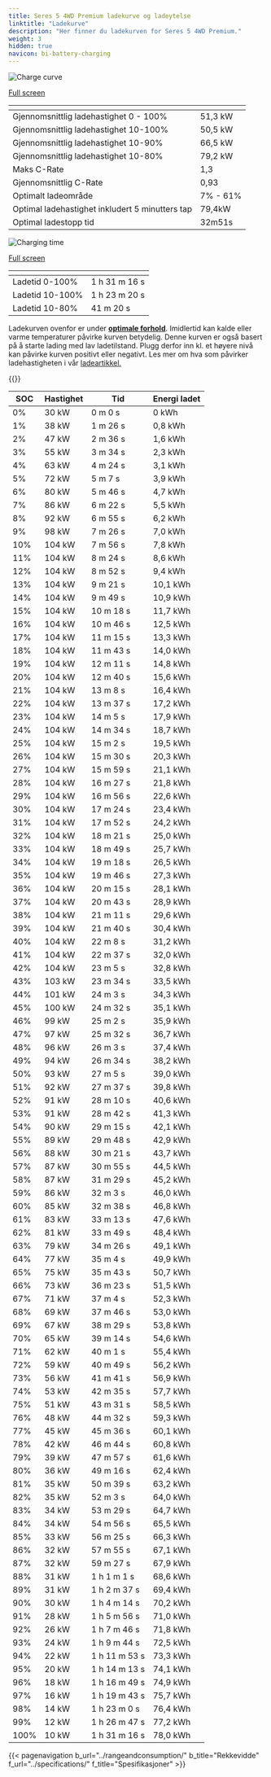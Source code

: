 ```yaml
---
title: Seres 5 4WD Premium ladekurve og ladeytelse
linktitle: "Ladekurve"
description: "Her finner du ladekurven for Seres 5 4WD Premium."
weight: 3
hidden: true
navicon: bi-battery-charging
---
```

<!-- markdownlint-disable MD033 -->
<!-- markdownlint-disable MD010 -->
<img src="/images/models/seres/5/5_4wd_premium/chargingcurve.svg" alt="Charge curve" class="img-fluid">

[Full screen](/images/models/seres/5/5_4wd_premium/chargingcurve.svg)


<div class="table-responsive">
<table class="table table-striped border">
	<thead>
		<tr>
			<th>
			</th>
			<th>
			</th>
		</tr>
	</thead>
	<tbody>
		<tr>
			<td>
				Gjennomsnittlig ladehastighet 0 - 100%
			</td>
			<td>
				51,3 kW
			</td>
		</tr>
		<tr>
			<td>
				Gjennomsnittlig ladehastighet 10-100%
			</td>
			<td>
				50,5 kW
			</td>
		</tr>
		<tr>
			<td>
				Gjennomsnittlig ladehastighet 10-90%
			</td>
			<td>
				66,5 kW
			</td>
		</tr>
		<tr>
			<td>
				Gjennomsnittlig ladehastighet 10-80%
			</td>
			<td>
				79,2 kW
			</td>
		</tr>
		<tr>
			<td>
				Maks C-Rate
			</td>
			<td>
				1,3
			</td>
		</tr>
		<tr>
			<td>
				Gjennomsnittlig C-Rate
			</td>
			<td>
				0,93
			</td>
		</tr>
		<tr>
			<td>
				Optimalt ladeområde
			</td>
			<td>
				7% - 61%
			</td>
		</tr>
		<tr>
			<td>
				Optimal ladehastighet inkludert 5 minutters tap
			</td>
			<td>
				79,4kW
			</td>
		</tr>
		<tr>
			<td>
				Optimal ladestopp tid
			</td>
			<td>
				32m51s
			</td>
		</tr>
	</tbody>
</table>
</div>
<img src="/images/models/seres/5/5_4wd_premium/chargingtime.svg" alt="Charging time" class="img-fluid">

[Full screen](/images/models/seres/5/5_4wd_premium/chargingtime.svg)
<div class="table-responsive">
<table class="table table-striped border">
	<thead>
		<tr>
			<th>
			</th>
			<th>
			</th>
		</tr>
	</thead>
	<tbody>
		<tr>
			<td>
				Ladetid 0-100%
			</td>
			<td>
				1 h 31 m 16 s
			</td>
		</tr>
		<tr>
			<td>
				Ladetid 10-100%
			</td>
			<td>
				1 h 23 m 20 s
			</td>
		</tr>
		<tr>
			<td>
				Ladetid 10-80%
			</td>
			<td>
				 41 m 20 s
			</td>
		</tr>
	</tbody>
</table>
</div>


Ladekurven ovenfor er under **[optimale forhold](../../../../../technology/battery/charging/#temperatur)**. Imidlertid kan kalde eller varme temperaturer påvirke kurven betydelig. Denne kurven er også basert på å starte lading med lav ladetilstand. Plugg derfor inn kl. et høyere nivå kan påvirke kurven positivt eller negativt. Les mer om hva som påvirker ladehastigheten i vår [ladeartikkel.](../../../../../technology/battery/charging/)


{{<evkxdisplayaddarticle />}}
<div class="table-responsive">
<table class="table table-striped border">
	<thead>
		<tr>
			<th>
				SOC
			</th>
			<th>
				Hastighet
			</th>
			<th>
				Tid
			</th>
			<th>
				Energi ladet
			</th>
		</tr>
	</thead>
	<tbody>
		<tr>
			<td>
				0%
			</td>
			<td>
				30 kW
			</td>
			<td>
				 0 m 0 s
			</td>
			<td>
				0 kWh
			</td>
		</tr>
		<tr>
			<td>
				1%
			</td>
			<td>
				38 kW
			</td>
			<td>
				 1 m 26 s
			</td>
			<td>
				0,8 kWh
			</td>
		</tr>
		<tr>
			<td>
				2%
			</td>
			<td>
				47 kW
			</td>
			<td>
				 2 m 36 s
			</td>
			<td>
				1,6 kWh
			</td>
		</tr>
		<tr>
			<td>
				3%
			</td>
			<td>
				55 kW
			</td>
			<td>
				 3 m 34 s
			</td>
			<td>
				2,3 kWh
			</td>
		</tr>
		<tr>
			<td>
				4%
			</td>
			<td>
				63 kW
			</td>
			<td>
				 4 m 24 s
			</td>
			<td>
				3,1 kWh
			</td>
		</tr>
		<tr>
			<td>
				5%
			</td>
			<td>
				72 kW
			</td>
			<td>
				 5 m 7 s
			</td>
			<td>
				3,9 kWh
			</td>
		</tr>
		<tr>
			<td>
				6%
			</td>
			<td>
				80 kW
			</td>
			<td>
				 5 m 46 s
			</td>
			<td>
				4,7 kWh
			</td>
		</tr>
		<tr>
			<td>
				7%
			</td>
			<td>
				86 kW
			</td>
			<td>
				 6 m 22 s
			</td>
			<td>
				5,5 kWh
			</td>
		</tr>
		<tr>
			<td>
				8%
			</td>
			<td>
				92 kW
			</td>
			<td>
				 6 m 55 s
			</td>
			<td>
				6,2 kWh
			</td>
		</tr>
		<tr>
			<td>
				9%
			</td>
			<td>
				98 kW
			</td>
			<td>
				 7 m 26 s
			</td>
			<td>
				7,0 kWh
			</td>
		</tr>
		<tr>
			<td>
				10%
			</td>
			<td>
				104 kW
			</td>
			<td>
				 7 m 56 s
			</td>
			<td>
				7,8 kWh
			</td>
		</tr>
		<tr>
			<td>
				11%
			</td>
			<td>
				104 kW
			</td>
			<td>
				 8 m 24 s
			</td>
			<td>
				8,6 kWh
			</td>
		</tr>
		<tr>
			<td>
				12%
			</td>
			<td>
				104 kW
			</td>
			<td>
				 8 m 52 s
			</td>
			<td>
				9,4 kWh
			</td>
		</tr>
		<tr>
			<td>
				13%
			</td>
			<td>
				104 kW
			</td>
			<td>
				 9 m 21 s
			</td>
			<td>
				10,1 kWh
			</td>
		</tr>
		<tr>
			<td>
				14%
			</td>
			<td>
				104 kW
			</td>
			<td>
				 9 m 49 s
			</td>
			<td>
				10,9 kWh
			</td>
		</tr>
		<tr>
			<td>
				15%
			</td>
			<td>
				104 kW
			</td>
			<td>
				 10 m 18 s
			</td>
			<td>
				11,7 kWh
			</td>
		</tr>
		<tr>
			<td>
				16%
			</td>
			<td>
				104 kW
			</td>
			<td>
				 10 m 46 s
			</td>
			<td>
				12,5 kWh
			</td>
		</tr>
		<tr>
			<td>
				17%
			</td>
			<td>
				104 kW
			</td>
			<td>
				 11 m 15 s
			</td>
			<td>
				13,3 kWh
			</td>
		</tr>
		<tr>
			<td>
				18%
			</td>
			<td>
				104 kW
			</td>
			<td>
				 11 m 43 s
			</td>
			<td>
				14,0 kWh
			</td>
		</tr>
		<tr>
			<td>
				19%
			</td>
			<td>
				104 kW
			</td>
			<td>
				 12 m 11 s
			</td>
			<td>
				14,8 kWh
			</td>
		</tr>
		<tr>
			<td>
				20%
			</td>
			<td>
				104 kW
			</td>
			<td>
				 12 m 40 s
			</td>
			<td>
				15,6 kWh
			</td>
		</tr>
		<tr>
			<td>
				21%
			</td>
			<td>
				104 kW
			</td>
			<td>
				 13 m 8 s
			</td>
			<td>
				16,4 kWh
			</td>
		</tr>
		<tr>
			<td>
				22%
			</td>
			<td>
				104 kW
			</td>
			<td>
				 13 m 37 s
			</td>
			<td>
				17,2 kWh
			</td>
		</tr>
		<tr>
			<td>
				23%
			</td>
			<td>
				104 kW
			</td>
			<td>
				 14 m 5 s
			</td>
			<td>
				17,9 kWh
			</td>
		</tr>
		<tr>
			<td>
				24%
			</td>
			<td>
				104 kW
			</td>
			<td>
				 14 m 34 s
			</td>
			<td>
				18,7 kWh
			</td>
		</tr>
		<tr>
			<td>
				25%
			</td>
			<td>
				104 kW
			</td>
			<td>
				 15 m 2 s
			</td>
			<td>
				19,5 kWh
			</td>
		</tr>
		<tr>
			<td>
				26%
			</td>
			<td>
				104 kW
			</td>
			<td>
				 15 m 30 s
			</td>
			<td>
				20,3 kWh
			</td>
		</tr>
		<tr>
			<td>
				27%
			</td>
			<td>
				104 kW
			</td>
			<td>
				 15 m 59 s
			</td>
			<td>
				21,1 kWh
			</td>
		</tr>
		<tr>
			<td>
				28%
			</td>
			<td>
				104 kW
			</td>
			<td>
				 16 m 27 s
			</td>
			<td>
				21,8 kWh
			</td>
		</tr>
		<tr>
			<td>
				29%
			</td>
			<td>
				104 kW
			</td>
			<td>
				 16 m 56 s
			</td>
			<td>
				22,6 kWh
			</td>
		</tr>
		<tr>
			<td>
				30%
			</td>
			<td>
				104 kW
			</td>
			<td>
				 17 m 24 s
			</td>
			<td>
				23,4 kWh
			</td>
		</tr>
		<tr>
			<td>
				31%
			</td>
			<td>
				104 kW
			</td>
			<td>
				 17 m 52 s
			</td>
			<td>
				24,2 kWh
			</td>
		</tr>
		<tr>
			<td>
				32%
			</td>
			<td>
				104 kW
			</td>
			<td>
				 18 m 21 s
			</td>
			<td>
				25,0 kWh
			</td>
		</tr>
		<tr>
			<td>
				33%
			</td>
			<td>
				104 kW
			</td>
			<td>
				 18 m 49 s
			</td>
			<td>
				25,7 kWh
			</td>
		</tr>
		<tr>
			<td>
				34%
			</td>
			<td>
				104 kW
			</td>
			<td>
				 19 m 18 s
			</td>
			<td>
				26,5 kWh
			</td>
		</tr>
		<tr>
			<td>
				35%
			</td>
			<td>
				104 kW
			</td>
			<td>
				 19 m 46 s
			</td>
			<td>
				27,3 kWh
			</td>
		</tr>
		<tr>
			<td>
				36%
			</td>
			<td>
				104 kW
			</td>
			<td>
				 20 m 15 s
			</td>
			<td>
				28,1 kWh
			</td>
		</tr>
		<tr>
			<td>
				37%
			</td>
			<td>
				104 kW
			</td>
			<td>
				 20 m 43 s
			</td>
			<td>
				28,9 kWh
			</td>
		</tr>
		<tr>
			<td>
				38%
			</td>
			<td>
				104 kW
			</td>
			<td>
				 21 m 11 s
			</td>
			<td>
				29,6 kWh
			</td>
		</tr>
		<tr>
			<td>
				39%
			</td>
			<td>
				104 kW
			</td>
			<td>
				 21 m 40 s
			</td>
			<td>
				30,4 kWh
			</td>
		</tr>
		<tr>
			<td>
				40%
			</td>
			<td>
				104 kW
			</td>
			<td>
				 22 m 8 s
			</td>
			<td>
				31,2 kWh
			</td>
		</tr>
		<tr>
			<td>
				41%
			</td>
			<td>
				104 kW
			</td>
			<td>
				 22 m 37 s
			</td>
			<td>
				32,0 kWh
			</td>
		</tr>
		<tr>
			<td>
				42%
			</td>
			<td>
				104 kW
			</td>
			<td>
				 23 m 5 s
			</td>
			<td>
				32,8 kWh
			</td>
		</tr>
		<tr>
			<td>
				43%
			</td>
			<td>
				103 kW
			</td>
			<td>
				 23 m 34 s
			</td>
			<td>
				33,5 kWh
			</td>
		</tr>
		<tr>
			<td>
				44%
			</td>
			<td>
				101 kW
			</td>
			<td>
				 24 m 3 s
			</td>
			<td>
				34,3 kWh
			</td>
		</tr>
		<tr>
			<td>
				45%
			</td>
			<td>
				100 kW
			</td>
			<td>
				 24 m 32 s
			</td>
			<td>
				35,1 kWh
			</td>
		</tr>
		<tr>
			<td>
				46%
			</td>
			<td>
				99 kW
			</td>
			<td>
				 25 m 2 s
			</td>
			<td>
				35,9 kWh
			</td>
		</tr>
		<tr>
			<td>
				47%
			</td>
			<td>
				97 kW
			</td>
			<td>
				 25 m 32 s
			</td>
			<td>
				36,7 kWh
			</td>
		</tr>
		<tr>
			<td>
				48%
			</td>
			<td>
				96 kW
			</td>
			<td>
				 26 m 3 s
			</td>
			<td>
				37,4 kWh
			</td>
		</tr>
		<tr>
			<td>
				49%
			</td>
			<td>
				94 kW
			</td>
			<td>
				 26 m 34 s
			</td>
			<td>
				38,2 kWh
			</td>
		</tr>
		<tr>
			<td>
				50%
			</td>
			<td>
				93 kW
			</td>
			<td>
				 27 m 5 s
			</td>
			<td>
				39,0 kWh
			</td>
		</tr>
		<tr>
			<td>
				51%
			</td>
			<td>
				92 kW
			</td>
			<td>
				 27 m 37 s
			</td>
			<td>
				39,8 kWh
			</td>
		</tr>
		<tr>
			<td>
				52%
			</td>
			<td>
				91 kW
			</td>
			<td>
				 28 m 10 s
			</td>
			<td>
				40,6 kWh
			</td>
		</tr>
		<tr>
			<td>
				53%
			</td>
			<td>
				91 kW
			</td>
			<td>
				 28 m 42 s
			</td>
			<td>
				41,3 kWh
			</td>
		</tr>
		<tr>
			<td>
				54%
			</td>
			<td>
				90 kW
			</td>
			<td>
				 29 m 15 s
			</td>
			<td>
				42,1 kWh
			</td>
		</tr>
		<tr>
			<td>
				55%
			</td>
			<td>
				89 kW
			</td>
			<td>
				 29 m 48 s
			</td>
			<td>
				42,9 kWh
			</td>
		</tr>
		<tr>
			<td>
				56%
			</td>
			<td>
				88 kW
			</td>
			<td>
				 30 m 21 s
			</td>
			<td>
				43,7 kWh
			</td>
		</tr>
		<tr>
			<td>
				57%
			</td>
			<td>
				87 kW
			</td>
			<td>
				 30 m 55 s
			</td>
			<td>
				44,5 kWh
			</td>
		</tr>
		<tr>
			<td>
				58%
			</td>
			<td>
				87 kW
			</td>
			<td>
				 31 m 29 s
			</td>
			<td>
				45,2 kWh
			</td>
		</tr>
		<tr>
			<td>
				59%
			</td>
			<td>
				86 kW
			</td>
			<td>
				 32 m 3 s
			</td>
			<td>
				46,0 kWh
			</td>
		</tr>
		<tr>
			<td>
				60%
			</td>
			<td>
				85 kW
			</td>
			<td>
				 32 m 38 s
			</td>
			<td>
				46,8 kWh
			</td>
		</tr>
		<tr>
			<td>
				61%
			</td>
			<td>
				83 kW
			</td>
			<td>
				 33 m 13 s
			</td>
			<td>
				47,6 kWh
			</td>
		</tr>
		<tr>
			<td>
				62%
			</td>
			<td>
				81 kW
			</td>
			<td>
				 33 m 49 s
			</td>
			<td>
				48,4 kWh
			</td>
		</tr>
		<tr>
			<td>
				63%
			</td>
			<td>
				79 kW
			</td>
			<td>
				 34 m 26 s
			</td>
			<td>
				49,1 kWh
			</td>
		</tr>
		<tr>
			<td>
				64%
			</td>
			<td>
				77 kW
			</td>
			<td>
				 35 m 4 s
			</td>
			<td>
				49,9 kWh
			</td>
		</tr>
		<tr>
			<td>
				65%
			</td>
			<td>
				75 kW
			</td>
			<td>
				 35 m 43 s
			</td>
			<td>
				50,7 kWh
			</td>
		</tr>
		<tr>
			<td>
				66%
			</td>
			<td>
				73 kW
			</td>
			<td>
				 36 m 23 s
			</td>
			<td>
				51,5 kWh
			</td>
		</tr>
		<tr>
			<td>
				67%
			</td>
			<td>
				71 kW
			</td>
			<td>
				 37 m 4 s
			</td>
			<td>
				52,3 kWh
			</td>
		</tr>
		<tr>
			<td>
				68%
			</td>
			<td>
				69 kW
			</td>
			<td>
				 37 m 46 s
			</td>
			<td>
				53,0 kWh
			</td>
		</tr>
		<tr>
			<td>
				69%
			</td>
			<td>
				67 kW
			</td>
			<td>
				 38 m 29 s
			</td>
			<td>
				53,8 kWh
			</td>
		</tr>
		<tr>
			<td>
				70%
			</td>
			<td>
				65 kW
			</td>
			<td>
				 39 m 14 s
			</td>
			<td>
				54,6 kWh
			</td>
		</tr>
		<tr>
			<td>
				71%
			</td>
			<td>
				62 kW
			</td>
			<td>
				 40 m 1 s
			</td>
			<td>
				55,4 kWh
			</td>
		</tr>
		<tr>
			<td>
				72%
			</td>
			<td>
				59 kW
			</td>
			<td>
				 40 m 49 s
			</td>
			<td>
				56,2 kWh
			</td>
		</tr>
		<tr>
			<td>
				73%
			</td>
			<td>
				56 kW
			</td>
			<td>
				 41 m 41 s
			</td>
			<td>
				56,9 kWh
			</td>
		</tr>
		<tr>
			<td>
				74%
			</td>
			<td>
				53 kW
			</td>
			<td>
				 42 m 35 s
			</td>
			<td>
				57,7 kWh
			</td>
		</tr>
		<tr>
			<td>
				75%
			</td>
			<td>
				51 kW
			</td>
			<td>
				 43 m 31 s
			</td>
			<td>
				58,5 kWh
			</td>
		</tr>
		<tr>
			<td>
				76%
			</td>
			<td>
				48 kW
			</td>
			<td>
				 44 m 32 s
			</td>
			<td>
				59,3 kWh
			</td>
		</tr>
		<tr>
			<td>
				77%
			</td>
			<td>
				45 kW
			</td>
			<td>
				 45 m 36 s
			</td>
			<td>
				60,1 kWh
			</td>
		</tr>
		<tr>
			<td>
				78%
			</td>
			<td>
				42 kW
			</td>
			<td>
				 46 m 44 s
			</td>
			<td>
				60,8 kWh
			</td>
		</tr>
		<tr>
			<td>
				79%
			</td>
			<td>
				39 kW
			</td>
			<td>
				 47 m 57 s
			</td>
			<td>
				61,6 kWh
			</td>
		</tr>
		<tr>
			<td>
				80%
			</td>
			<td>
				36 kW
			</td>
			<td>
				 49 m 16 s
			</td>
			<td>
				62,4 kWh
			</td>
		</tr>
		<tr>
			<td>
				81%
			</td>
			<td>
				35 kW
			</td>
			<td>
				 50 m 39 s
			</td>
			<td>
				63,2 kWh
			</td>
		</tr>
		<tr>
			<td>
				82%
			</td>
			<td>
				35 kW
			</td>
			<td>
				 52 m 3 s
			</td>
			<td>
				64,0 kWh
			</td>
		</tr>
		<tr>
			<td>
				83%
			</td>
			<td>
				34 kW
			</td>
			<td>
				 53 m 29 s
			</td>
			<td>
				64,7 kWh
			</td>
		</tr>
		<tr>
			<td>
				84%
			</td>
			<td>
				34 kW
			</td>
			<td>
				 54 m 56 s
			</td>
			<td>
				65,5 kWh
			</td>
		</tr>
		<tr>
			<td>
				85%
			</td>
			<td>
				33 kW
			</td>
			<td>
				 56 m 25 s
			</td>
			<td>
				66,3 kWh
			</td>
		</tr>
		<tr>
			<td>
				86%
			</td>
			<td>
				32 kW
			</td>
			<td>
				 57 m 55 s
			</td>
			<td>
				67,1 kWh
			</td>
		</tr>
		<tr>
			<td>
				87%
			</td>
			<td>
				32 kW
			</td>
			<td>
				 59 m 27 s
			</td>
			<td>
				67,9 kWh
			</td>
		</tr>
		<tr>
			<td>
				88%
			</td>
			<td>
				31 kW
			</td>
			<td>
				1 h 1 m 1 s
			</td>
			<td>
				68,6 kWh
			</td>
		</tr>
		<tr>
			<td>
				89%
			</td>
			<td>
				31 kW
			</td>
			<td>
				1 h 2 m 37 s
			</td>
			<td>
				69,4 kWh
			</td>
		</tr>
		<tr>
			<td>
				90%
			</td>
			<td>
				30 kW
			</td>
			<td>
				1 h 4 m 14 s
			</td>
			<td>
				70,2 kWh
			</td>
		</tr>
		<tr>
			<td>
				91%
			</td>
			<td>
				28 kW
			</td>
			<td>
				1 h 5 m 56 s
			</td>
			<td>
				71,0 kWh
			</td>
		</tr>
		<tr>
			<td>
				92%
			</td>
			<td>
				26 kW
			</td>
			<td>
				1 h 7 m 46 s
			</td>
			<td>
				71,8 kWh
			</td>
		</tr>
		<tr>
			<td>
				93%
			</td>
			<td>
				24 kW
			</td>
			<td>
				1 h 9 m 44 s
			</td>
			<td>
				72,5 kWh
			</td>
		</tr>
		<tr>
			<td>
				94%
			</td>
			<td>
				22 kW
			</td>
			<td>
				1 h 11 m 53 s
			</td>
			<td>
				73,3 kWh
			</td>
		</tr>
		<tr>
			<td>
				95%
			</td>
			<td>
				20 kW
			</td>
			<td>
				1 h 14 m 13 s
			</td>
			<td>
				74,1 kWh
			</td>
		</tr>
		<tr>
			<td>
				96%
			</td>
			<td>
				18 kW
			</td>
			<td>
				1 h 16 m 49 s
			</td>
			<td>
				74,9 kWh
			</td>
		</tr>
		<tr>
			<td>
				97%
			</td>
			<td>
				16 kW
			</td>
			<td>
				1 h 19 m 43 s
			</td>
			<td>
				75,7 kWh
			</td>
		</tr>
		<tr>
			<td>
				98%
			</td>
			<td>
				14 kW
			</td>
			<td>
				1 h 23 m 0 s
			</td>
			<td>
				76,4 kWh
			</td>
		</tr>
		<tr>
			<td>
				99%
			</td>
			<td>
				12 kW
			</td>
			<td>
				1 h 26 m 47 s
			</td>
			<td>
				77,2 kWh
			</td>
		</tr>
		<tr>
			<td>
				100%
			</td>
			<td>
				10 kW
			</td>
			<td>
				1 h 31 m 16 s
			</td>
			<td>
				78,0 kWh
			</td>
		</tr>
	</tbody>
</table>
</div>


{{< pagenavigation b_url="../rangeandconsumption/" b_title="Rekkevidde" f_url="../specifications/" f_title="Spesifikasjoner" >}}
